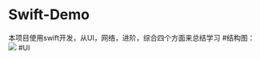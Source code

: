 # Swift-Demo
本项目使用swift开发，从UI，网络，进阶，综合四个方面来总结学习
#结构图：
![](https://github.com/lidong1665/Swift-Demo/blob/master/%E6%95%88%E6%9E%9C/main.png)
#UI

